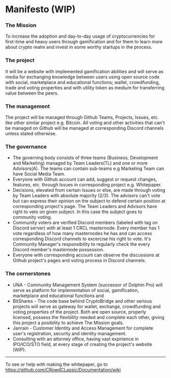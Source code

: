 # Manifesto (WIP)

### The Mission
To increase the adoption and day-to-day usage of cryptocurrencies for first-time and heavy users through gamification and for them to learn more about crypto realm and invest in some worthy startups in the process.

### The project
It will be a website with implemented gamification abilities and will serve as media for exchanging knowledge between users using open source code with social, marketplace and educational functions; wallet, crowdfunding, trade and voting properties and with utility token as medium for transferring value between the peers.

### The management
The project will be managed through Github Teams, Projects, Issues, etc. like other similar project e.g. Bitcoin.
All voting and other activities that can't be managed on Github will be managed at corresponding Discord channels unless stated otherwise.

### The governance
- The governing body consists of three teams (Business, Development and Marketing) managed by Team Leaders(TL) and one or more Advisors(A). The teams can contain sub-teams e.g Marketing Team can have Social Media Team.
- Everyone with Github account can add, suggest or request changes, features, etc. through Issues in corresponding project e.g. Whitepaper.
- Decisions, elevated from certain Issues or else, are made through voting by Team Leaders with absolute majority (2/3).
The advisors can't vote but can express their opinion on the subject to defend certain position at corresponding project's page. 
The Team Leaders and Advisors have right to veto on given subject. In this case the subject goes to community voting.
- Community voters are verified Discord members (labeled with tag on Discord server) with at least 1 CRCL masternode. 
Every member has 1 vote regardless of how many masternodes he has and can access corresponding Discord channels to excercise his right to vote. It's Community Manager's responsibility to regularly check the every Discord member's masternode possession.
- Everyone with corresponding account can observe the discussions at Github project's pages and voting process in Discord channels. 

### The cornerstones
- UNA - Community Management System (successor of Dolphin Pro) will serve as platform for implementation of social, gamification, marketplace and educational functions and
- BitShares - The code base behind CryptoBridge and other serious projects will serve as gateway for wallet, exchange, crowdfunding and voting properties of the project. Both are open source, properly licensed, possess the flexibility needed and complete each other, giving this project a posibility to achieve The Mission goals.   
- Janrain - Customer Identity and Access Management for complete user's registration, security and identity management.
- Consulting with an attorney office, having vast expirience in IPO/ICO/STO field, at every stage of creating the project's website (WIP).
___
To see or help with making the whitepaper, go to https://github.com/CRowdCLassic/Documentation/wiki
